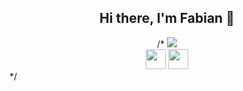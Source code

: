 <div align="center">
    <h2>Hi there, I'm Fabian 👋</h2>
/* <img
    src="https://github-readme-stats.vercel.app/api?username=fabian-gubler&show_icons=true&theme=react&&hide_border=true"
  />
  <br />
  <img height="32" width="32" src="https://cdn.jsdelivr.net/npm/simple-icons@v5/icons/simpleicons.svg" />
  <img height="32" width="32" src="https://unpkg.com/simple-icons@v5/icons/simpleicons.svg" />

</div> */
